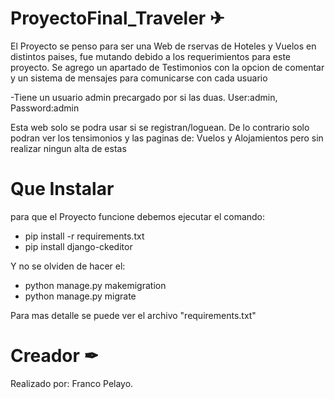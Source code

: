 # ProyectoFinal_Traveler ✈

El Proyecto se penso para ser una Web de rservas de Hoteles y Vuelos en distintos paises, fue mutando debido a los requerimientos para este proyecto.
Se agrego un apartado de Testimonios con la opcion de comentar y un sistema de mensajes para comunicarse con cada usuario

-Tiene un usuario admin precargado por si las duas. User:admin, Password:admin

Esta web solo se podra usar si se registran/loguean. De lo contrario solo podran ver los tensimonios y las paginas de: Vuelos y Alojamientos pero sin realizar ningun alta de estas 

# Que Instalar

para que el Proyecto funcione debemos ejecutar el comando:
- pip install -r requirements.txt
- pip install django-ckeditor

Y no se olviden de hacer el:
- python manage.py makemigration
- python manage.py migrate

Para mas detalle se puede ver el archivo "requirements.txt"

# Creador ✒
Realizado por: Franco Pelayo.

